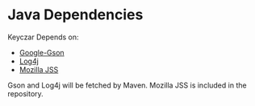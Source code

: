 # Java Dependencies #

Keyczar Depends on:

  * [Google-Gson](http://code.google.com/p/google-gson/)
  * [Log4j](http://logging.apache.org/log4j/1.2/index.html)
  * [Mozilla JSS](http://www.mozilla.org/projects/security/pki/jss/)

Gson and Log4j will be fetched by Maven. Mozilla JSS is included in the repository.